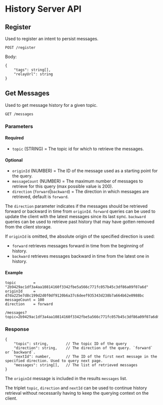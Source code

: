 # History Server API

## Register

Used to register an intent to persist messages.

`POST /register`

Body:

```jsonc
{
    "tags": string[],
    "relayUrl": string
}
```



## Get Messages

Used to get message history for a given topic.

`GET /messages`

### Parameters

#### Required

- `topic` (STRING)               = The topic id for which to retrieve the messages. 

#### Optional

- `originId` (NUMBER)            = The ID of the message used as a starting point for the query. 
- `messageCount` (NUMBER)        = The maximum number of messages to retrieve for this query (max possible value is 200).
- `direction` (`forward`|`backward`) = The direction in which messages are retrieved, default is `forward`.

The `direction` parameter indicates if the messages should be retrieved forward or backward in time from `originId`.
`forward` queries can be used to update the client with the latest messages since its last sync.
`backward` queries can be used to retrieve past history that may have gotten removed from the client storage.

If `originId` is omitted, the absolute origin of the specified direction is used:
- `forward` retrieves messages forward in time from the beginning of history.
- `backward` retrieves messages backward in time from the latest one in history. 

#### Example

    topic        = "2b9429ac1df3a4aa10814160f3342fbe5a566c771fc057b45c3df86a09f07a6d"
    originId     = d7da225e7d8c199d2d0f0df9120b6a37c6deef935343d238b7a664b62e0988bc
    messageCount = 100
    direction    = forward

```
/messages?topic=2b9429ac1df3a4aa10814160f3342fbe5a566c771fc057b45c3df86a09f07a6d&originId=d7da225e7d8c199d2d0f0df9120b6a37c6deef935343d238b7a664b62e0988bc&messageCount=100&direction=forward
```

### Response

```jsonc
{
    "topic": string,        // The topic ID of the query
    "direction": string,    // The direction of the query. `forward` or `backward`.
    "nextId": number,       // The ID of the first next message in the specified direction. Used to query next page.
    "messages": string[],   // The list of retrieved messages
}
```

The `originId` message is included in the results `messages` list.

The triplet `topic`, `direction` and `nextId` can be used to continue history retrieval without necessarily having to keep
the querying context on the client.

